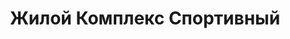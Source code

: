 ---
title: 'Жилой Комплекс Спортивный'
description: 'Ведутся работы по строительству 2 последних домов района, успевайте купить квартиру по выгодным ценам.'
image: '/public/ЖК СПОРТИВНЫЙ/wNzBieHrnP8.webp'
---
